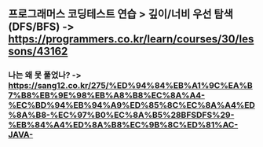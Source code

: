 ## 프로그래머스 코딩테스트 연습 > 깊이/너비 우선 탐색(DFS/BFS) -> https://programmers.co.kr/learn/courses/30/lessons/43162
### 나는 왜 못 풀었나? -> https://sang12.co.kr/275/%ED%94%84%EB%A1%9C%EA%B7%B8%EB%9E%98%EB%A8%B8%EC%8A%A4-%EC%BD%94%EB%94%A9%ED%85%8C%EC%8A%A4%ED%8A%B8-%EC%97%B0%EC%8A%B5%28BFSDFS%29-%EB%84%A4%ED%8A%B8%EC%9B%8C%ED%81%AC-JAVA-
